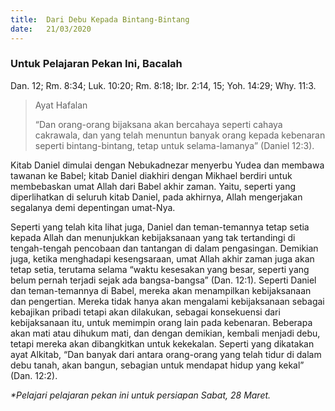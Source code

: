 ```yaml
---
title:  Dari Debu Kepada Bintang-Bintang
date:   21/03/2020
---
```


### Untuk Pelajaran Pekan Ini, Bacalah
Dan. 12; Rm. 8:34; Luk. 10:20; Rm. 8:18; Ibr. 2:14, 15; Yoh. 14:29; Why. 11:3.

> <p>Ayat Hafalan</p>
> “Dan orang-orang bijaksana akan bercahaya seperti cahaya cakrawala, dan yang telah menuntun banyak orang kepada kebenaran seperti bintang-bintang, tetap untuk selama-lamanya” (Daniel 12:3). 

Kitab Daniel dimulai dengan Nebukadnezar menyerbu Yudea dan membawa tawanan ke Babel; kitab Daniel diakhiri dengan Mikhael berdiri untuk membebaskan umat Allah dari Babel akhir zaman. Yaitu, seperti yang diperlihatkan di seluruh kitab Daniel, pada akhirnya, Allah mengerjakan segalanya demi depentingan umat-Nya.

Seperti yang telah kita lihat juga, Daniel dan teman-temannya tetap setia kepada Allah dan menunjukkan kebijaksanaan yang tak tertandingi di tengah-tengah pencobaan dan tantangan di dalam pengasingan. Demikian juga, ketika menghadapi kesengsaraan, umat Allah akhir zaman juga akan tetap setia, terutama selama “waktu kesesakan yang besar, seperti yang belum pernah terjadi sejak ada bangsa-bangsa” (Dan. 12:1). Seperti Daniel dan teman-temannya di Babel, mereka akan menampilkan kebijaksanaan dan pengertian. Mereka tidak hanya akan mengalami kebijaksanaan sebagai kebajikan pribadi tetapi akan dilakukan, sebagai konsekuensi dari kebijaksanaan itu, untuk memimpin orang lain pada kebenaran. Beberapa akan mati atau dihukum mati, dan dengan demikian, kembali menjadi debu, tetapi mereka akan dibangkitkan untuk kekekalan. Seperti yang dikatakan ayat Alkitab, “Dan banyak dari antara orang-orang yang telah tidur di dalam debu tanah, akan bangun, sebagian untuk mendapat hidup yang kekal” (Dan. 12:2).

_*Pelajari pelajaran pekan ini untuk persiapan Sabat, 28 Maret._